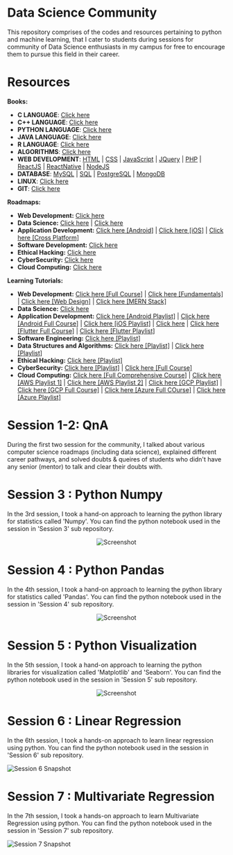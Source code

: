 # Data Science Community
This repository comprises of the codes and resources pertaining to python and machine learning, that I cater to students during sessions for community of Data Science enthusiasts in my campus for free to encourage them to pursue this field in their career.

# Resources


**Books:**

- **C LANGUAGE**: <a href="https://goalkicker.com/CBook/" target="_blank">Click here</a>
- **C++ LANGUAGE**: <a href="https://goalkicker.com/CPlusPlusBook/" target="_blank">Click here</a>
- **PYTHON LANGUAGE**: <a href="https://goalkicker.com/PythonBook/" target="_blank">Click here</a>
- **JAVA LANGUAGE**: <a href="https://goalkicker.com/JavaBook/" target="_blank">Click here</a>
- **R LANGUAGE**: <a href="https://goalkicker.com/RBook/" target="_blank">Click here</a>
- **ALGORITHMS**: <a href="https://goalkicker.com/AlgorithmsBook/" target="_blank">Click here</a>
- **WEB DEVELOPMENT**: <a href="https://goalkicker.com/HTML5Book/" target="_blank">HTML</a> | <a href="https://goalkicker.com/CSSBook/" target="_blank">CSS</a> | <a href="https://goalkicker.com/JavaScriptBook/" target="_blank">JavaScript</a> | <a href="https://goalkicker.com/jQueryBook/" target="_blank">JQuery</a> | <a href="https://goalkicker.com/PHPBook/" target="_blank">PHP</a> | <a href="https://goalkicker.com/ReactJSBook/" target="_blank">ReactJS</a> | <a href="https://goalkicker.com/ReactNativeBook/" target="_blank">ReactNative</a> | <a href="https://goalkicker.com/NodeJSBook/" target="_blank">NodeJS</a>
- **DATABASE**: <a href="https://goalkicker.com/MySQLBook/" target="_blank">MySQL</a> | <a href="https://goalkicker.com/SQLBook/" target="_blank">SQL</a> |  <a href="https://goalkicker.com/PostgreSQLBook/" target="_blank">PostgreSQL</a> | <a href="https://goalkicker.com/MongoDBBook/" target="_blank">MongoDB</a>
- **LINUX**: <a href="https://goalkicker.com/LinuxBook/" target="_blank">Click here</a>
- **GIT**: <a href="https://goalkicker.com/GitBook/" target="_blank">Click here</a>

**Roadmaps:**

- **Web Development:** <a href="https://youtu.be/2Gv6CMvI-Lw" target="_blank">Click here</a>
- **Data Science:** <a href="https://youtu.be/y9AK1YKRoLg" target="_blank">Click here</a> | <a href="https://youtu.be/Qk6tIh6sTr8" target="_blank">Click here</a>
- **Application Development:** <a href="https://youtu.be/qCJxBvvULDk" target="_blank">Click here [Android]</a> | <a href="https://youtu.be/Nlp1p_Cb1_U" target="_blank">Click here [iOS]</a> | <a href="https://youtu.be/ZLBPD2HG1H0" target="_blank">Click here [Cross Platform]</a>
- **Software Development:** <a href="https://youtu.be/J6rVaFzOEP8" target="_blank">Click here</a>
- **Ethical Hacking:** <a href="https://youtu.be/MUmjN-Fh8tY" target="_blank">Click here</a>
- **CyberSecurity:** <a href="https://youtu.be/Sj4TD0LSC_k" target="_blank">Click here</a>
- **Cloud Computing:** <a href="https://youtu.be/IX1k6E3uldk" target="_blank">Click here</a>

**Learning Tutorials:**

- **Web Development:** <a href="https://youtu.be/Q33KBiDriJY" target="_blank">Click here [Full Course]</a> | <a href="https://youtube.com/playlist?list=PL9ooVrP1hQOEloRCBI97ZXkWUg6MJn0Yf" target="_blank">Click here [Fundamentals]</a> | <a href="https://youtube.com/playlist?list=PLXC_gcsKLD6n7p6tHPBxsKjN5hA_quaPI" target="_blank">Click here [Web Design]</a> | <a href="https://youtu.be/7CqJlxBYj-M" target="_blank">Click here [MERN Stack]</a>
- **Data Science:** <a href="https://youtube.com/playlist?list=PLeo1K3hjS3us_ELKYSj_Fth2tIEkdKXvV" target="_blank">Click here</a>
- **Application Development:** <a href="https://youtube.com/playlist?list=PLknSwrodgQ72X4sKpzf5vT8kY80HKcUSe" target="_blank">Click here [Android Playlist]</a> | <a href="https://youtu.be/aS__9RbCyHg" target="_blank">Click here [Android Full Course]</a> | <a href="https://youtube.com/playlist?list=PLpZBns8dFbgx0gr68lf-un9EjdmywTu4_" target="_blank">Click here [iOS Playlist]</a> | <a href="https://youtu.be/mhE-Mp07RTo" target="_blank">Click here</a> | <a href="https://youtu.be/x0uinJvhNxI" target="_blank">Click here [Flutter Full Course]</a> | <a href="https://youtube.com/playlist?list=PLziVQlsc4EpCin9YcyI43QV0Jk8EQVraA" target="_blank">Click here [Flutter Playlist]</a>
- **Software Engineering:** <a href="https://youtube.com/playlist?list=PLWPirh4EWFpG2b1L3CL-OAPYcM25jLjXH" target="_blank">Click here [Playlist]</a>
- **Data Structures and Algorithms:** <a href="https://youtube.com/playlist?list=PLdo5W4Nhv31bbKJzrsKfMpo_grxuLl8LU" target="_blank">Click here [Playlist]</a> | <a href="https://youtube.com/playlist?list=PL6Zs6LgrJj3tDXv8a_elC6eT_4R5gfX4d" target="_blank">Click here [Playlist]</a>
- **Ethical Hacking:** <a href="https://youtube.com/playlist?list=PLBf0hzazHTGOEuhPQSnq-Ej8jRyXxfYvl" target="_blank">Click here [Playlist]</a>
- **CyberSecurity:** <a href="https://youtube.com/playlist?list=PL9ooVrP1hQOGPQVeapGsJCktzIO4DtI4_" target="_blank">Click here [Playlist]</a> | <a href="https://youtu.be/nzZkKoREEGo" target="_blank">Click here [Full Course]</a>
- **Cloud Computing:** <a href="https://youtu.be/2LaAJq1lB1Q" target="_blank">Click here [Full Comprehensive Course]</a> | <a href="https://youtube.com/playlist?list=PLEiEAq2VkUULlNtIFhEQHo8gacvme35rz" target="_blank">Click here [AWS Playlist 1]</a> | <a href="https://youtube.com/playlist?list=PL9ooVrP1hQOFWxRJcGdCot7AgJu29SVV3" target="_blank">Click here [AWS Playlist 2]</a> | <a href="https://youtube.com/playlist?list=PL9ooVrP1hQOFUm7TmkH1zk5xy75GAxV44" target="_blank">Click here [GCP Playlist]</a> | <a href="https://youtu.be/dn9cSRImmVA" target="_blank">Click here [GCP Full Course]</a> | <a href="https://youtu.be/tDuruX7XSac" target="_blank">Click here [Azure Full COurse]</a> | <a href="https://youtube.com/playlist?list=PLXtHYVsvn_b_v4EKljH6dGo9qJ7JjItWL" target="_blank">Click here [Azure Playlist]</a>

# Session 1-2: QnA

During the first two session for the community, I talked about various computer science roadmaps (including data science), explained different career pathways, and solved doubts & queires of students who didn't have any senior (mentor) to talk and clear their doubts with.

# Session 3 : Python Numpy

In the 3rd session, I took a hand-on approach to learning the python library for statistics called 'Numpy'. You can find the python notebook used in the session in 'Session 3' sub repository.

<p align="center">
  <img src="https://raw.githubusercontent.com/gohil-jay/Data-Science-Community/main/Session%203%20%3A%20Python%20Numpy/Screenshot.png" alt="Screenshot" />
</p>

# Session 4 : Python Pandas

In the 4th session, I took a hand-on approach to learning the python library for statistics called 'Pandas'. You can find the python notebook used in the session in 'Session 4' sub repository.

<p align="center">
  <img src="https://raw.githubusercontent.com/gohil-jay/Data-Science-Community/main/Session%204%20%3A%20Python%20Pandas/Snapshot.png" alt="Screenshot" />
</p>

# Session 5 : Python Visualization

In the 5th session, I took a hand-on approach to learning the python libraries for visualization called 'Matplotlib' and 'Seaborn'. You can find the python notebook used in the session in 'Session 5' sub repository.

<p align="center">
  <img src="https://raw.githubusercontent.com/gohil-jay/Data-Science-Community/main/Session%205%20%3A%20Python%20Visualization/Screenshot.png" alt="Screenshot" />
</p>

# Session 6 : Linear Regression

In the 6th session, I took a hands-on approach to learn linear regression using python. You can find the python notebook used in the session in 'Session 6' sub repository.

![Session 6 Snapshot](https://raw.githubusercontent.com/gohil-jay/Data-Science-Community/main/Session%206%20%3A%20Linear%20Regression/Snapshot.png)

# Session 7 : Multivariate Regression

In the 7th session, I took a hands-on approach to learn Multivariate Regression using python. You can find the python notebook used in the session in 'Session 7' sub repository.

![Session 7 Snapshot](https://raw.githubusercontent.com/gohil-jay/Data-Science-Community/main/Session%207%20%3A%20Multivariate%20Regression/Snapshot.png)
